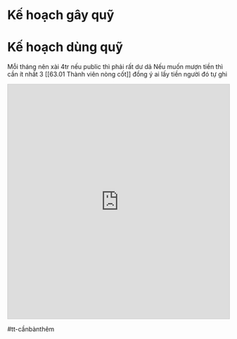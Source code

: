 # Kế hoạch gây quỹ 
# Kế hoạch dùng quỹ
Mỗi tháng nên xài 4tr
nếu public thì phải rất dư dả
Nếu muốn mượn tiền thì cần ít nhất 3 [[63.01 Thành viên nòng cốt]] đồng ý
ai lấy tiền người đó tự ghi
<iframe class="airtable-embed" src="https://airtable.com/embed/shrtPDZh0rzy4ziuU?backgroundColor=purple&viewControls=on" frameborder="0" onmousewheel="" width="100%" height="533" style="background: transparent; border: 1px solid #ccc;"></iframe>




#tt-cầnbànthêm
